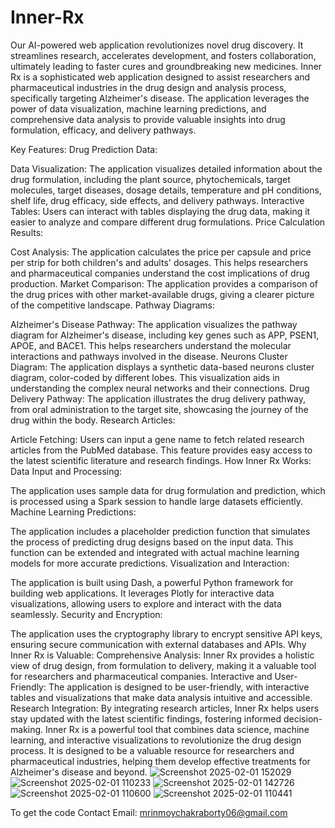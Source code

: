 # Inner-Rx
Our AI-powered web application revolutionizes novel drug discovery.  It streamlines research, accelerates development, and fosters collaboration, ultimately leading to faster cures and groundbreaking new medicines.
Inner Rx is a sophisticated web application designed to assist researchers and pharmaceutical industries in the drug design and analysis process, specifically targeting Alzheimer's disease. The application leverages the power of data visualization, machine learning predictions, and comprehensive data analysis to provide valuable insights into drug formulation, efficacy, and delivery pathways.

Key Features:
Drug Prediction Data:

Data Visualization: The application visualizes detailed information about the drug formulation, including the plant source, phytochemicals, target molecules, target diseases, dosage details, temperature and pH conditions, shelf life, drug efficacy, side effects, and delivery pathways.
Interactive Tables: Users can interact with tables displaying the drug data, making it easier to analyze and compare different drug formulations.
Price Calculation Results:

Cost Analysis: The application calculates the price per capsule and price per strip for both children's and adults' dosages. This helps researchers and pharmaceutical companies understand the cost implications of drug production.
Market Comparison: The application provides a comparison of the drug prices with other market-available drugs, giving a clearer picture of the competitive landscape.
Pathway Diagrams:

Alzheimer's Disease Pathway: The application visualizes the pathway diagram for Alzheimer's disease, including key genes such as APP, PSEN1, APOE, and BACE1. This helps researchers understand the molecular interactions and pathways involved in the disease.
Neurons Cluster Diagram: The application displays a synthetic data-based neurons cluster diagram, color-coded by different lobes. This visualization aids in understanding the complex neural networks and their connections.
Drug Delivery Pathway: The application illustrates the drug delivery pathway, from oral administration to the target site, showcasing the journey of the drug within the body.
Research Articles:

Article Fetching: Users can input a gene name to fetch related research articles from the PubMed database. This feature provides easy access to the latest scientific literature and research findings.
How Inner Rx Works:
Data Input and Processing:

The application uses sample data for drug formulation and prediction, which is processed using a Spark session to handle large datasets efficiently.
Machine Learning Predictions:

The application includes a placeholder prediction function that simulates the process of predicting drug designs based on the input data. This function can be extended and integrated with actual machine learning models for more accurate predictions.
Visualization and Interaction:

The application is built using Dash, a powerful Python framework for building web applications. It leverages Plotly for interactive data visualizations, allowing users to explore and interact with the data seamlessly.
Security and Encryption:

The application uses the cryptography library to encrypt sensitive API keys, ensuring secure communication with external databases and APIs.
Why Inner Rx is Valuable:
Comprehensive Analysis: Inner Rx provides a holistic view of drug design, from formulation to delivery, making it a valuable tool for researchers and pharmaceutical companies.
Interactive and User-Friendly: The application is designed to be user-friendly, with interactive tables and visualizations that make data analysis intuitive and accessible.
Research Integration: By integrating research articles, Inner Rx helps users stay updated with the latest scientific findings, fostering informed decision-making.
Inner Rx is a powerful tool that combines data science, machine learning, and interactive visualizations to revolutionize the drug design process. It is designed to be a valuable resource for researchers and pharmaceutical industries, helping them develop effective treatments for Alzheimer's disease and beyond.
![Screenshot 2025-02-01 152029](https://github.com/user-attachments/assets/5f844083-1cf3-45b6-92d4-a7eceb88c2f0)
![Screenshot 2025-02-01 110233](https://github.com/user-attachments/assets/94973657-c2b9-414e-864d-c58418044e67)
![Screenshot 2025-02-01 142726](https://github.com/user-attachments/assets/27d04d40-87c8-4588-b872-59ad7540a4ac)
![Screenshot 2025-02-01 110600](https://github.com/user-attachments/assets/b3aeace1-6d8a-40f9-9a10-913e11e33f99)
![Screenshot 2025-02-01 110441](https://github.com/user-attachments/assets/c4ab9594-81e4-4004-ba17-a933a6b550a4)

To get the code Contact Email: mrinmoychakraborty06@gmail.com 
